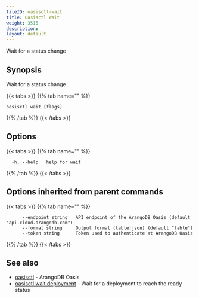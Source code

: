 ```yaml
---
fileID: oasisctl-wait
title: Oasisctl Wait
weight: 3515
description: 
layout: default
---
```

Wait for a status change

## Synopsis

Wait for a status change

{{< tabs >}}
{{% tab name="" %}}
```
oasisctl wait [flags]
```
{{% /tab %}}
{{< /tabs >}}

## Options

{{< tabs >}}
{{% tab name="" %}}
```
  -h, --help   help for wait
```
{{% /tab %}}
{{< /tabs >}}

## Options inherited from parent commands

{{< tabs >}}
{{% tab name="" %}}
```
      --endpoint string   API endpoint of the ArangoDB Oasis (default "api.cloud.arangodb.com")
      --format string     Output format (table|json) (default "table")
      --token string      Token used to authenticate at ArangoDB Oasis
```
{{% /tab %}}
{{< /tabs >}}

## See also

* [oasisctl](../oasisctl-options)	 - ArangoDB Oasis
* [oasisctl wait deployment](oasisctl-wait-deployment)	 - Wait for a deployment to reach the ready status

